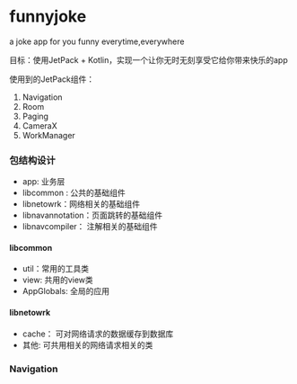 # funnyjoke
a joke app for you funny everytime,everywhere

目标：使用JetPack + Kotlin，实现一个让你无时无刻享受它给你带来快乐的app

使用到的JetPack组件：

1. Navigation
2. Room
3. Paging
4. CameraX
5. WorkManager

### 包结构设计

- app: 业务层
- libcommon : 公共的基础组件
- libnetowrk：网络相关的基础组件
- libnavannotation：页面跳转的基础组件
- libnavcompiler： 注解相关的基础组件


#### libcommon

- util：常用的工具类
- view: 共用的view类
- AppGlobals: 全局的应用

#### libnetowrk

- cache： 可对网络请求的数据缓存到数据库
- 其他: 可共用相关的网络请求相关的类

### Navigation

